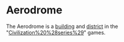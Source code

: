 # Aerodrome

The Aerodrome is a [building](building) and [district](district) in the "[Civilization%20%28series%29](Civilization)" games.